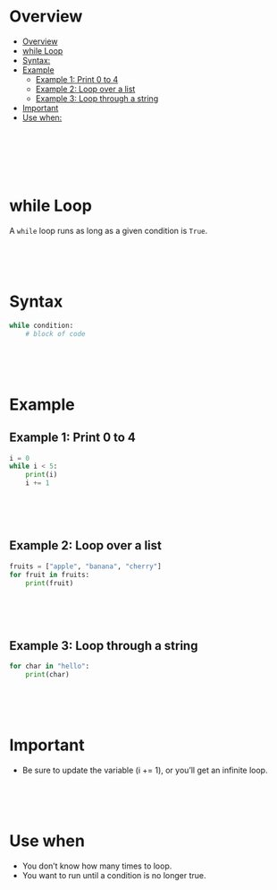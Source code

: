 # Overview

- [Overview](#overview)
- [while Loop](#while-loop)
- [Syntax:](#syntax)
- [Example](#example)
  - [Example 1: Print 0 to 4](#example-1-print-0-to-4)
  - [Example 2: Loop over a list](#example-2-loop-over-a-list)
  - [Example 3: Loop through a string](#example-3-loop-through-a-string)
- [Important](#important)
- [Use when:](#use-when)

&nbsp;

&nbsp;

&nbsp;

# while Loop

A `while` loop runs as long as a given condition is `True`.

&nbsp;

&nbsp;

# Syntax

```py
while condition:
    # block of code
```

&nbsp;

&nbsp;

# Example

## Example 1: Print 0 to 4

```python
i = 0
while i < 5:
    print(i)
    i += 1
```

&nbsp;

&nbsp;

## Example 2: Loop over a list

```python
fruits = ["apple", "banana", "cherry"]
for fruit in fruits:
    print(fruit)
```

&nbsp;

&nbsp;

## Example 3: Loop through a string

```python
for char in "hello":
    print(char)
```

&nbsp;

&nbsp;

# Important

- Be sure to update the variable (i += 1), or you’ll get an infinite loop.

&nbsp;

&nbsp;

# Use when

- You don’t know how many times to loop.
- You want to run until a condition is no longer true.
